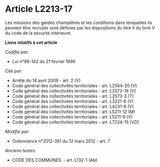 # Article L2213-17

Les missions des gardes champêtres et les conditions dans lesquelles ils peuvent être recrutés sont définies par les
dispositions du titre II du livre V du code de la sécurité intérieure.

**Liens relatifs à cet article**

_Codifié par_:

  - Loi n°96-142 du 21 février 1996

_Cité par_:

  - Arrêté du 14 avril 2009 - art. 2 (V)
  - Code général des collectivités territoriales - art. L2564-20 (V)
  - Code général des collectivités territoriales - art. L2573-19 (V)
  - Code général des collectivités territoriales - art. L2573-3 (T)
  - Code général des collectivités territoriales - art. L3221-8 (V)
  - Code général des collectivités territoriales - art. L4231-6 (V)
  - Code général des collectivités territoriales - art. L5211-12 (M)
  - Code général des collectivités territoriales - art. L5211-9 (V)
  - Code général des collectivités territoriales - art. L7224-15 (VD)

_Modifié par_:

  - Ordonnance n°2012-351 du 12 mars 2012 - art. 7

_Anciens textes_:

  - CODE DES COMMUNES. - art. L132-1 (Ab)
